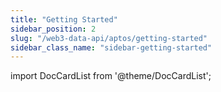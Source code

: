 ```yaml
---
title: "Getting Started"
sidebar_position: 2
slug: "/web3-data-api/aptos/getting-started"
sidebar_class_name: "sidebar-getting-started"
---
```


import DocCardList from '@theme/DocCardList';

<DocCardList />  
